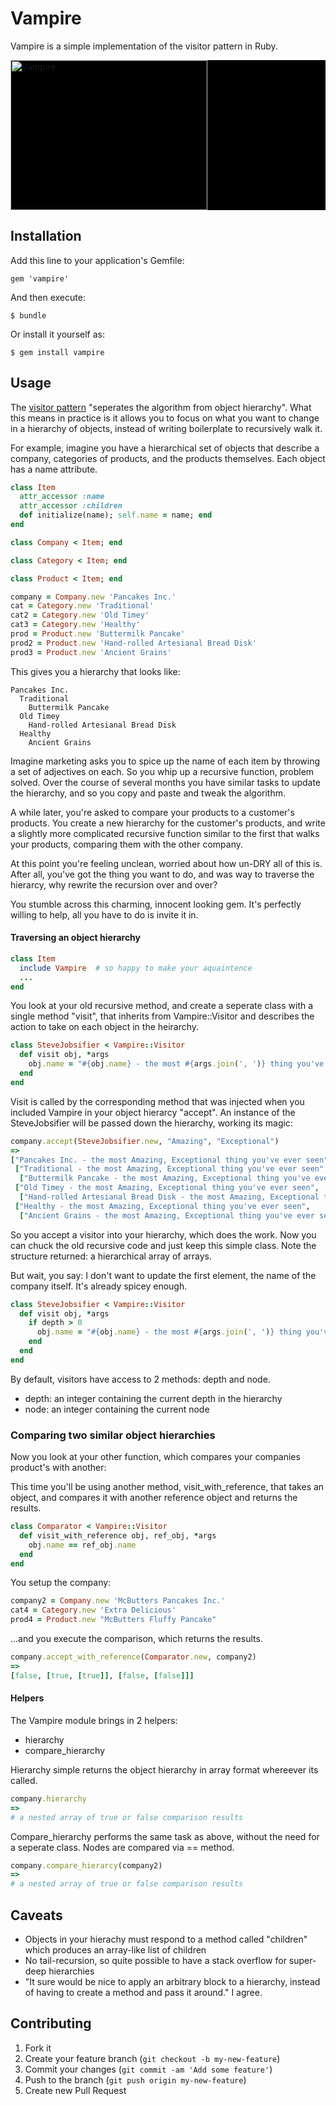 # Vampire

Vampire is a simple implementation of the visitor pattern in Ruby.

<div style="background-color:black" width=600>
<img src="http://upload.wikimedia.org/wikipedia/commons/1/19/Bela_lugosi_dracula.jpg"
 alt="Vampire" title="Vampire" height=240 width=315 />
</div>

## Installation

Add this line to your application's Gemfile:

    gem 'vampire'

And then execute:

    $ bundle

Or install it yourself as:

    $ gem install vampire

## Usage

The [visitor pattern](http://en.wikipedia.org/wiki/Visitor_pattern) "seperates the algorithm from object hierarchy".  What this means in practice is it allows you to focus on what you want to change in a hierarchy of objects, instead of writing boilerplate to recursively walk it.

For example, imagine you have a hierarchical set of objects that describe a company, categories of products, and the products themselves.  Each object has a name attribute.

```ruby
class Item
  attr_accessor :name
  attr_accessor :children
  def initialize(name); self.name = name; end
end

class Company < Item; end

class Category < Item; end

class Product < Item; end

company = Company.new 'Pancakes Inc.'
cat = Category.new 'Traditional'
cat2 = Category.new 'Old Timey'
cat3 = Category.new 'Healthy'
prod = Product.new 'Buttermilk Pancake'
prod2 = Product.new 'Hand-rolled Artesianal Bread Disk'
prod3 = Product.new 'Ancient Grains'
```

This gives you a hierarchy that looks like:

```
Pancakes Inc.
  Traditional
    Buttermilk Pancake
  Old Timey
    Hand-rolled Artesianal Bread Disk
  Healthy
    Ancient Grains
```

Imagine marketing asks you to spice up the name of each item by throwing a set of adjectives on each.  So you whip up a recursive function, problem solved.  Over the course of several months you have similar tasks to update the hierarchy, and so you copy and paste and tweak the algorithm.

A while later, you're asked to compare your products to a customer's products.  You create a new hierarchy for the customer's products, and write a slightly more complicated recursive function similar to the first that walks your products, comparing them with the other company.

At this point you're feeling unclean, worried about how un-DRY all of this is.  After all, you've got the thing you want to do, and was way to traverse the hierarcy, why rewrite the recursion over and over?

You stumble across this charming, innocent looking gem.  It's perfectly willing to help, all you have to do is invite it in.

#### Traversing an object hierarchy

```ruby
class Item
  include Vampire  # so happy to make your aquaintence
  ...
end
```

You look at your old recursive method, and create a seperate class with a single method "visit", that inherits from Vampire::Visitor and describes the action to take on each object in the heirarchy.

```ruby
class SteveJobsifier < Vampire::Visitor
  def visit obj, *args
    obj.name = "#{obj.name} - the most #{args.join(', ')} thing you've ever seen"
  end
end
```

Visit is called by the corresponding method that was injected when you included Vampire in your object hierarcy "accept".  An instance of the SteveJobsifier will be passed down the hierarchy, working its magic:

```ruby
company.accept(SteveJobsifier.new, "Amazing", "Exceptional")
=>
["Pancakes Inc. - the most Amazing, Exceptional thing you've ever seen",
 ["Traditional - the most Amazing, Exceptional thing you've ever seen",
  ["Buttermilk Pancake - the most Amazing, Exceptional thing you've ever seen"]],
 ["Old Timey - the most Amazing, Exceptional thing you've ever seen",
  ["Hand-rolled Artesianal Bread Disk - the most Amazing, Exceptional thing you've ever seen"]],
 ["Healthy - the most Amazing, Exceptional thing you've ever seen",
  ["Ancient Grains - the most Amazing, Exceptional thing you've ever seen"]]]
```

So you accept a visitor into your hierarchy, which does the work.  Now you can chuck the old recursive code and just keep this simple class.  Note the structure returned: a hierarchical array of arrays.

But wait, you say: I don't want to update the first element, the name of the company itself.  It's already spicey enough.

```ruby
class SteveJobsifier < Vampire::Visitor
  def visit obj, *args
    if depth > 0
      obj.name = "#{obj.name} - the most #{args.join(', ')} thing you've ever seen"
    end
  end
end
```

By default, visitors have access to 2 methods: depth and node.

- depth: an integer containing the current depth in the hierarchy
- node: an integer containing the current node

### Comparing two similar object hierarchies

Now you look at your other function, which compares your companies product's with another:

This time you'll be using another method, visit_with_reference, that takes an object, and compares it with another reference object and returns the results.

```ruby
class Comparator < Vampire::Visitor
  def visit_with_reference obj, ref_obj, *args
    obj.name == ref_obj.name
  end
end
```

You setup the company:

```ruby
company2 = Company.new 'McButters Pancakes Inc.'
cat4 = Category.new 'Extra Delicious'
prod4 = Product.new "McButters Fluffy Pancake"
```

...and you execute the comparison, which returns the results.

```ruby
company.accept_with_reference(Comparator.new, company2)
=>
[false, [true, [true]], [false, [false]]]
```

#### Helpers

The Vampire module brings in 2 helpers:

 - hierarchy
 - compare_hierarchy

Hierarchy simple returns the object hierarchy in array format whereever its called.

```ruby
company.hierarchy
=>
# a nested array of true or false comparison results
```

Compare_hierarchy performs the same task as above, without the need for a seperate class.  Nodes are compared via == method.

```ruby
company.compare_hierarcy(company2)
=>
# a nested array of true or false comparison results
```

## Caveats

 - Objects in your hierachy must respond to a method called "children" which produces an array-like list of children
 - No tail-recursion, so quite possible to have a stack overflow for super-deep hierarchies
 - "It sure would be nice to apply an arbitrary block to a hierarchy, instead of having to create a method and pass it around."  I agree.

## Contributing

1. Fork it
2. Create your feature branch (`git checkout -b my-new-feature`)
3. Commit your changes (`git commit -am 'Add some feature'`)
4. Push to the branch (`git push origin my-new-feature`)
5. Create new Pull Request
